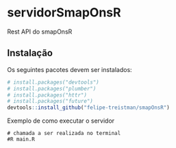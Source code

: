 
<!-- README.md is generated from README.Rmd. Please edit that file -->

# servidorSmapOnsR

Rest API do smapOnsR

## Instalação

Os seguintes pacotes devem ser instalados:

``` r
# install.packages("devtools")
# install.packages("plumber")
# install.packages("httr")
# install.packages("future")
devtools::install_github("felipe-treistman/smapOnsR")
```

Exemplo de como executar o servidor

```{r example}
# chamada a ser realizada no terminal
#R main.R